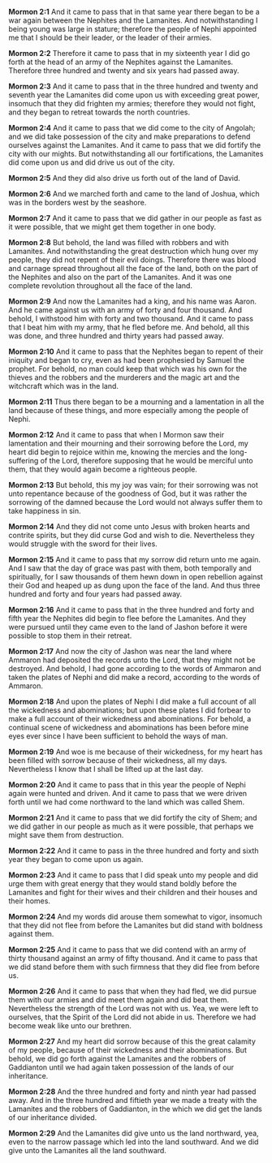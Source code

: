 **Mormon 2:1** And it came to pass that in that same year there began to be a war again between the Nephites and the Lamanites. And notwithstanding I being young was large in stature; therefore the people of Nephi appointed me that I should be their leader, or the leader of their armies.

**Mormon 2:2** Therefore it came to pass that in my sixteenth year I did go forth at the head of an army of the Nephites against the Lamanites. Therefore three hundred and twenty and six years had passed away.

**Mormon 2:3** And it came to pass that in the three hundred and twenty and seventh year the Lamanites did come upon us with exceeding great power, insomuch that they did frighten my armies; therefore they would not fight, and they began to retreat towards the north countries.

**Mormon 2:4** And it came to pass that we did come to the city of Angolah; and we did take possession of the city and make preparations to defend ourselves against the Lamanites. And it came to pass that we did fortify the city with our mights. But notwithstanding all our fortifications, the Lamanites did come upon us and did drive us out of the city.

**Mormon 2:5** And they did also drive us forth out of the land of David.

**Mormon 2:6** And we marched forth and came to the land of Joshua, which was in the borders west by the seashore.

**Mormon 2:7** And it came to pass that we did gather in our people as fast as it were possible, that we might get them together in one body.

**Mormon 2:8** But behold, the land was filled with robbers and with Lamanites. And notwithstanding the great destruction which hung over my people, they did not repent of their evil doings. Therefore there was blood and carnage spread throughout all the face of the land, both on the part of the Nephites and also on the part of the Lamanites. And it was one complete revolution throughout all the face of the land.

**Mormon 2:9** And now the Lamanites had a king, and his name was Aaron. And he came against us with an army of forty and four thousand. And behold, I withstood him with forty and two thousand. And it came to pass that I beat him with my army, that he fled before me. And behold, all this was done, and three hundred and thirty years had passed away.

**Mormon 2:10** And it came to pass that the Nephites began to repent of their iniquity and began to cry, even as had been prophesied by Samuel the prophet. For behold, no man could keep that which was his own for the thieves and the robbers and the murderers and the magic art and the witchcraft which was in the land.

**Mormon 2:11** Thus there began to be a mourning and a lamentation in all the land because of these things, and more especially among the people of Nephi.

**Mormon 2:12** And it came to pass that when I Mormon saw their lamentation and their mourning and their sorrowing before the Lord, my heart did begin to rejoice within me, knowing the mercies and the long-suffering of the Lord, therefore supposing that he would be merciful unto them, that they would again become a righteous people.

**Mormon 2:13** But behold, this my joy was vain; for their sorrowing was not unto repentance because of the goodness of God, but it was rather the sorrowing of the damned because the Lord would not always suffer them to take happiness in sin.

**Mormon 2:14** And they did not come unto Jesus with broken hearts and contrite spirits, but they did curse God and wish to die. Nevertheless they would struggle with the sword for their lives.

**Mormon 2:15** And it came to pass that my sorrow did return unto me again. And I saw that the day of grace was past with them, both temporally and spiritually, for I saw thousands of them hewn down in open rebellion against their God and heaped up as dung upon the face of the land. And thus three hundred and forty and four years had passed away.

**Mormon 2:16** And it came to pass that in the three hundred and forty and fifth year the Nephites did begin to flee before the Lamanites. And they were pursued until they came even to the land of Jashon before it were possible to stop them in their retreat.

**Mormon 2:17** And now the city of Jashon was near the land where Ammaron had deposited the records unto the Lord, that they might not be destroyed. And behold, I had gone according to the words of Ammaron and taken the plates of Nephi and did make a record, according to the words of Ammaron.

**Mormon 2:18** And upon the plates of Nephi I did make a full account of all the wickedness and abominations; but upon these plates I did forbear to make a full account of their wickedness and abominations. For behold, a continual scene of wickedness and abominations has been before mine eyes ever since I have been sufficient to behold the ways of man.

**Mormon 2:19** And woe is me because of their wickedness, for my heart has been filled with sorrow because of their wickedness, all my days. Nevertheless I know that I shall be lifted up at the last day.

**Mormon 2:20** And it came to pass that in this year the people of Nephi again were hunted and driven. And it came to pass that we were driven forth until we had come northward to the land which was called Shem.

**Mormon 2:21** And it came to pass that we did fortify the city of Shem; and we did gather in our people as much as it were possible, that perhaps we might save them from destruction.

**Mormon 2:22** And it came to pass in the three hundred and forty and sixth year they began to come upon us again.

**Mormon 2:23** And it came to pass that I did speak unto my people and did urge them with great energy that they would stand boldly before the Lamanites and fight for their wives and their children and their houses and their homes.

**Mormon 2:24** And my words did arouse them somewhat to vigor, insomuch that they did not flee from before the Lamanites but did stand with boldness against them.

**Mormon 2:25** And it came to pass that we did contend with an army of thirty thousand against an army of fifty thousand. And it came to pass that we did stand before them with such firmness that they did flee from before us.

**Mormon 2:26** And it came to pass that when they had fled, we did pursue them with our armies and did meet them again and did beat them. Nevertheless the strength of the Lord was not with us. Yea, we were left to ourselves, that the Spirit of the Lord did not abide in us. Therefore we had become weak like unto our brethren.

**Mormon 2:27** And my heart did sorrow because of this the great calamity of my people, because of their wickedness and their abominations. But behold, we did go forth against the Lamanites and the robbers of Gaddianton until we had again taken possession of the lands of our inheritance.

**Mormon 2:28** And the three hundred and forty and ninth year had passed away. And in the three hundred and fiftieth year we made a treaty with the Lamanites and the robbers of Gaddianton, in the which we did get the lands of our inheritance divided.

**Mormon 2:29** And the Lamanites did give unto us the land northward, yea, even to the narrow passage which led into the land southward. And we did give unto the Lamanites all the land southward.

